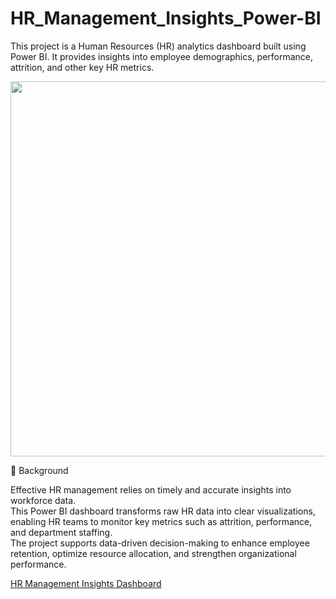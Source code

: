 # HR_Management_Insights_Power-BI
This project is a Human Resources (HR) analytics dashboard built using Power BI.
It provides insights into employee demographics, performance, attrition, and other key HR metrics.

<img src="https://miro.medium.com/v2/resize:fit:1078/1*hVmDd7kBxo2z2FmH8Auvlg.png" width="600" />

🎯 Background

Effective HR management relies on timely and accurate insights into workforce data.<br>
This Power BI dashboard transforms raw HR data into clear visualizations, enabling HR teams to monitor key metrics such as attrition, performance, and department staffing.<br>
The project supports data-driven decision-making to enhance employee retention, optimize resource allocation, and strengthen organizational performance.

[HR Management Insights Dashboard](https://app.powerbi.com/view?r=eyJrIjoiNGFhOGNhOTgtY2QxZC00ZjE4LTgwYzctMWUxZmRmMzk3ZjMyIiwidCI6ImVlYmI5YmJlLWE2NjMtNGJiZi05YzM1LTZlMjFiNmY4MTlmNyJ9)

